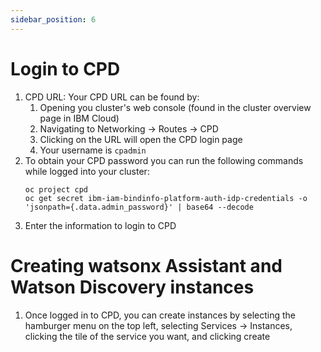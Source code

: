 ```yaml
---
sidebar_position: 6
---
```



# Login to CPD

1. CPD URL: Your CPD URL can be found by: 
   1. Opening you cluster's web console (found in the cluster overview page in IBM Cloud)
   2. Navigating to Networking -> Routes -> CPD
   3. Clicking on the URL will open the CPD login page
   4. Your username is `cpadmin`
2. To obtain your CPD password you can run the following commands while logged into your cluster:
   ```
   oc project cpd
   oc get secret ibm-iam-bindinfo-platform-auth-idp-credentials -o 'jsonpath={.data.admin_password}' | base64 --decode
   ```
3. Enter the information to login to CPD


# Creating watsonx Assistant and Watson Discovery instances
1. Once logged in to CPD, you can create instances by selecting the hamburger menu on the top left, selecting Services -> Instances, clicking the tile of the service you want, and clicking create